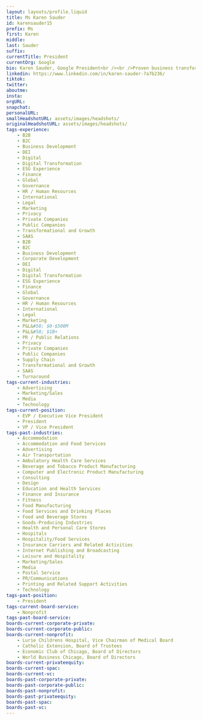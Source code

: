 ```yaml
---
layout: layouts/profile.liquid
title: Ms Karen Sauder
id: karensauder15
prefix: Ms
first: Karen
middle: 
last: Sauder
suffix: 
currentTitle: President
currentOrg: Google
bio: Karen Sauder, Google President<br /><br />Proven business transformation leader with global experience in Tech, Consumer Goods, Retail, Healthcare, Financial Service, Travel and Professional Services.<br /><br />Karen Sauder is a seasoned technology executive with more than 25 years of leadership experience influencing the global transformation of businesses. She is known for helping partners develop their transformation journey using real world solutions grounded in technology trends to evolve their product, strategy, organizational design, culture, marketing and consumer experience.<br /><br />As President of Global Client and Agency Solutions at Google, Karen leads a diverse organization of sales, marketing, product and go to market specialists working with Google’s largest customers. This +50B business is at the center of the evolving digital landscape of rapid consumer change, new privacy expectations and the largest shift of digitization in a generation. She also oversees Google’s expanding presence in the Midwest as site leader for Chicago engaging in community development, policy leadership and diversity, equity and inclusion efforts.<br /><br />Prior to joining Google, Karen was Managing Director of FCB Chicago and President of Zipatoni, both award winning creative agencies within Interpublic Group (NYSE IPG). With full P&L responsibility she led strategy, finance and human resources including formal compensation and succession planning. Her deep retail and consumer goods experience was developed first hand at Frito-Lay and Anheuser-Busch where she served in multiple general management roles for each market leader.<br /><br />Karen currently serves as the Vice Chairman of the Medical Board at Ann and Robert H. Lurie Childrens’ Hospital and a member of the governance and nominating committee. As a member of the Board of Trustees of Catholic Extension, she sits on the finance and compensation committee. She graduated with a Bachelor of Journalism from the University of Missouri with continuing executive education at Harvard Business School and Northwestern University.
linkedin: https://www.linkedin.com/in/karen-sauder-7a7b236/
tiktok: 
twitter: 
aboutme: 
insta: 
orgURL: 
snapchat: 
personalURL: 
smallHeadshotURL: assets/images/headshots/
originalHeadshotURL: assets/images/headshots/
tags-experience: 
    - B2B
    - B2C
    - Business Development
    - DEI
    - Digital
    - Digital Transformation
    - ESG Experience
    - Finance
    - Global
    - Governance
    - HR / Human Resources
    - International
    - Legal
    - Marketing
    - Privacy
    - Private Companies
    - Public Companies
    - Transformational and Growth
    - SAAS
    - B2B
    - B2C
    - Business Development
    - Corporate Development
    - DEI
    - Digital
    - Digital Transformation
    - ESG Experience
    - Finance
    - Global
    - Governance
    - HR / Human Resources
    - International
    - Legal
    - Marketing
    - P&L&#58; $0-$500M
    - P&L&#58; $1B+
    - PR / Public Relations
    - Privacy
    - Private Companies
    - Public Companies
    - Supply Chain
    - Transformational and Growth
    - SAAS
    - Turnaround
tags-current-industries: 
    - Advertising
    - Marketing/Sales
    - Media
    - Technology
tags-current-position: 
    - EVP / Executive Vice President
    - President
    - VP / Vice President
tags-past-industries: 
    - Accommodation
    - Accommodation and Food Services
    - Advertising
    - Air Transportation
    - Ambulatory Health Care Services
    - Beverage and Tobacco Product Manufacturing
    - Computer and Electronic Product Manufacturing
    - Consulting
    - Design
    - Education and Health Services
    - Finance and Insurance
    - Fitness
    - Food Manufacturing
    - Food Services and Drinking Places
    - Food and Beverage Stores
    - Goods-Producing Industries
    - Health and Personal Care Stores
    - Hospitals
    - Hospitality/Food Services
    - Insurance Carriers and Related Activities
    - Internet Publishing and Broadcasting
    - Leisure and Hospitality
    - Marketing/Sales
    - Media
    - Postal Service
    - PR/Communications
    - Printing and Related Support Activities
    - Technology
tags-past-position: 
    - President
tags-current-board-service: 
    - Nonprofit
tags-past-board-service: 
boards-current-corporate-private: 
boards-current-corporate-public: 
boards-current-nonprofit: 
    - Lurie Childrens Hospital, Vice Chairman of Medical Board
    - Catholic Extension, Board of Trustees
    - Economic Club of Chicago, Board of Directors
    - World Business Chicago, Board of Directors
boards-current-privateequity: 
boards-current-spac: 
boards-current-vc: 
boards-past-corporate-private: 
boards-past-corporate-public: 
boards-past-nonprofit: 
boards-past-privateequity: 
boards-past-spac: 
boards-past-vc: 
---
```

